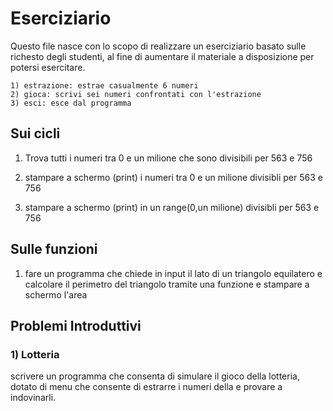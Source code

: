 # Eserciziario
Questo file nasce con lo scopo di realizzare un eserciziario basato sulle richesto degli studenti, al fine di aumentare il materiale a disposizione per potersi esercitare.


```
1) estrazione: estrae casualmente 6 numeri
2) gioca: scrivi sei numeri confrontati con l'estrazione
3) esci: esce dal programma
```

## Sui cicli
1. Trova tutti i numeri tra 0 e un milione che sono divisibili per 563 e 756

2. stampare a schermo (print) i numeri tra 0 e un milione divisibli per 563 e 756

3. stampare a schermo (print) in un range(0,un milione) divisibli per 563 e 756

## Sulle funzioni
1. fare un programma che chiede in input il lato di un triangolo equilatero e calcolare il perimetro del triangolo tramite una funzione e stampare a schermo l'area


## Problemi Introduttivi

### 1) Lotteria
scrivere un programma che consenta di simulare il gioco della lotteria, dotato di menu che consente di estrarre i numeri della e provare a indovinarli.